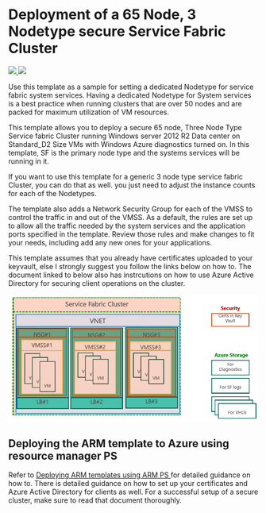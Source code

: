 # Deployment of a 65 Node, 3 Nodetype secure Service Fabric Cluster

<a href="https://portal.azure.com/#create/Microsoft.Template/uri/https%3A%2F%2Fraw.githubusercontent.com%2FAzure%2Fazure-quickstart-templates%2Fmaster%2Fservice-fabric-secure-cluster-65-node-3-nodetype%2Fazuredeploy.json" target="_blank">
    <img src="http://azuredeploy.net/deploybutton.png"/>
</a>
<a href="http://armviz.io/#/?load=https%3A%2F%2Fraw.githubusercontent.com%2FAzure%2Fazure-quickstart-templates%2Fmaster%2Fservice-fabric-secure-cluster-65-node-3-nodetype%2Fazuredeploy.json" target="_blank">
    <img src="http://armviz.io/visualizebutton.png"/>
</a>

Use this template as a sample for setting a dedicated Nodetype for service fabric system services. Having a dedicated Nodetype for System services is a best practice when running clusters that are over 50 nodes and are packed for maximum utilization of VM resources.

This template allows you to deploy a secure 65 node, Three Node Type Service fabric Cluster running Windows server 2012 R2 Data center on Standard_D2 Size VMs with Windows Azure diagnostics turned on. In this template, SF is the primary node type and the systems services will be running in it. 

If you want to use this template for a generic 3 node type service fabric Cluster, you can do that as well. you just need to adjust the instance counts for each of the Nodetypes.

The template also adds a Network Security Group for each of the VMSS to control the traffic in and out of the VMSS. As a default, the rules are set up to allow all the traffic needed by the system services and the application ports specified in the template. Review those rules and make changes to fit your needs, including add any new ones for your applications.

This template assumes that you already have certificates uploaded to your keyvault, else I strongly suggest you follow the links below on how to. The document linked to below also has instrcutions on how to use Azure Active Directory for securing client operations on the cluster. 

![Picture of the cluster resources][NSG]

## Deploying the ARM template to Azure using resource manager PS 

Refer to [Deploying ARM templates using ARM PS ](https://azure.microsoft.com/documentation/articles/service-fabric-cluster-creation-via-arm/) for detailed guidance on how to. There is detailed guidance on how to set up your certificates and Azure Active Directory for clients as well. For a successful setup of a secure cluster, make sure to read that document thoroughly. 


<!--Image references-->
[DownloadTemplate]: ./DownloadTemplate.png
[NSG]: ./Nsg.png




